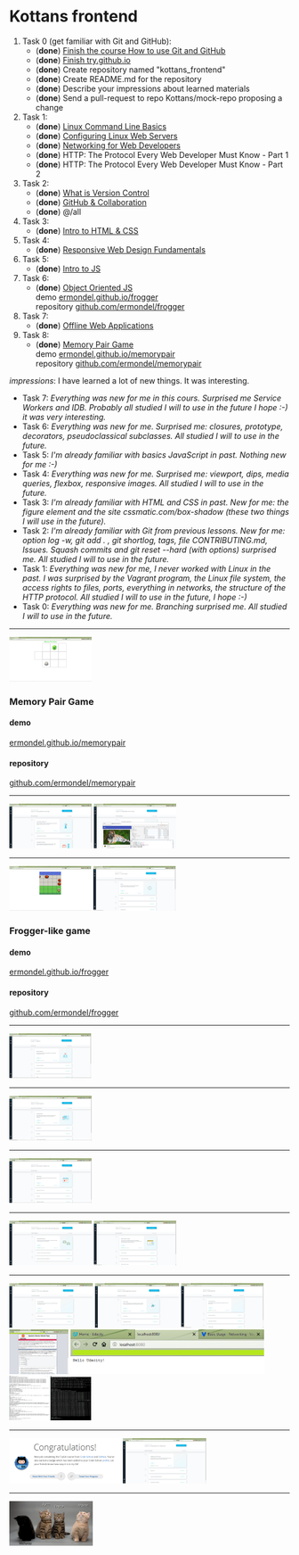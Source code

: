 # Kottans frontend

1. Task 0 (get familiar with Git and GitHub):
   * (**done**) [Finish the course How to use Git and GitHub](https://github.com/ermondel/kottans_frontend/blob/master/images/screenshots/task_0/task0-1.png)
   * (**done**) [Finish try.github.io](https://github.com/ermondel/kottans_frontend/blob/master/images/screenshots/task_0/task0-2.png)
   * (**done**) Create repository named "kottans_frontend"
   * (**done**) Create README.md for the repository
   * (**done**) Describe your impressions about learned materials
   * (**done**) Send a pull-request to repo Kottans/mock-repo proposing a change
2. Task 1:
   * (**done**) [Linux Command Line Basics](https://github.com/ermondel/kottans_frontend/blob/master/images/screenshots/task_1/task1-1.png)
   * (**done**) [Configuring Linux Web Servers](https://github.com/ermondel/kottans_frontend/blob/master/images/screenshots/task_1/task1-2.png)
   * (**done**) [Networking for Web Developers](https://github.com/ermondel/kottans_frontend/blob/master/images/screenshots/task_1/task1-3.png)
   * (**done**) HTTP: The Protocol Every Web Developer Must Know - Part 1
   * (**done**) HTTP: The Protocol Every Web Developer Must Know - Part 2
3. Task 2:
   * (**done**) [What is Version Control](https://github.com/ermondel/kottans_frontend/blob/master/images/screenshots/task_2/task2-0.png)
   * (**done**) [GitHub & Collaboration](https://github.com/ermondel/kottans_frontend/blob/master/images/screenshots/task_2/task2-1.png)
   * (**done**) @/all
4. Task 3:
   * (**done**) [Intro to HTML & CSS](https://github.com/ermondel/kottans_frontend/blob/master/images/screenshots/task_3/task3-0.png)
5. Task 4:
   * (**done**) [Responsive Web Design Fundamentals](https://github.com/ermondel/kottans_frontend/blob/master/images/screenshots/task_4/task4-0.png)
6. Task 5:
   * (**done**) [Intro to JS](https://github.com/ermondel/kottans_frontend/blob/master/images/screenshots/task_5/task5-0.png)
7. Task 6:
   * (**done**) [Object Oriented JS](https://github.com/ermondel/kottans_frontend/blob/master/images/screenshots/task_6/task6-0.png)   
   demo [ermondel.github.io/frogger](https://ermondel.github.io/frogger)   
   repository [github.com/ermondel/frogger](https://github.com/ermondel/frogger)   
8. Task 7:
   * (**done**) [Offline Web Applications](https://github.com/ermondel/kottans_frontend/blob/master/images/screenshots/task_7/task7-0.png)
9. Task 8:
   * (**done**) [Memory Pair Game](https://github.com/ermondel/kottans_frontend/blob/master/images/screenshots/task_8/task8-0.png)   
   demo [ermondel.github.io/memorypair](https://ermondel.github.io/memorypair)   
   repository [github.com/ermondel/memorypair](https://github.com/ermondel/memorypair)   


*impressions*: I have learned a lot of new things. It was interesting.
* Task 7: *Everything was new for me in this cours. Surprised me Service Workers and IDB. Probably all studied I will to use in the future I hope :-) it was very interesting.*
* Task 6: *Everything was new for me. Surprised me: closures, prototype, decorators, pseudoclassical subclasses. All studied I will to use in the future.*
* Task 5: *I'm already familiar with basics JavaScript in past. Nothing new for me :-)*
* Task 4: *Everything was new for me. Surprised me: viewport, dips, media queries, flexbox, responsive images. All studied I will to use in the future.*
* Task 3: *I'm already familiar with HTML and CSS in past. New for me: the figure element and the site cssmatic.com/box-shadow (these two things I will use in the future).*
* Task 2: *I'm already familiar with Git from previous lessons. New for me: option log -w, git add . , git shortlog, tags, file CONTRIBUTING.md, Issues. Squash commits and git reset --hard (with options) surprised me. All studied I will to use in the future.*
* Task 1: *Everything was new for me, I never worked with Linux in the past. I was surprised by the Vagrant program, the Linux file system, the access rights to files, ports, everything in networks, the structure of the HTTP protocol. All studied I will to use in the future, I hope :-)*
* Task 0: *Everything was new for me. Branching surprised me. All studied I will to use in the future.*

---
[![Memory Pair Game](https://github.com/ermondel/kottans_frontend/blob/master/images/thumbnails/screenshots/task_8/task8-0_thb.png)](https://github.com/ermondel/kottans_frontend/blob/master/images/screenshots/task_8/task8-0.png)
### Memory Pair Game
#### demo
[ermondel.github.io/memorypair](https://ermondel.github.io/memorypair)
#### repository
[github.com/ermondel/memorypair](https://github.com/ermondel/memorypair)

---
[![Offline Web Applications](https://github.com/ermondel/kottans_frontend/blob/master/images/thumbnails/screenshots/task_7/task7-0_thb.png)](https://github.com/ermondel/kottans_frontend/blob/master/images/screenshots/task_7/task7-0.png)
[![Wittr](https://github.com/ermondel/kottans_frontend/blob/master/images/thumbnails/screenshots/task_7/task7-wittr-chrome_thb.png)](https://github.com/ermondel/kottans_frontend/blob/master/images/screenshots/task_7/task7-wittr-chrome.png)


---
[![Frogger-like game](https://github.com/ermondel/kottans_frontend/blob/master/images/thumbnails/screenshots/task_6/task6-frogger-game_thb.png)](https://github.com/ermondel/kottans_frontend/blob/master/images/screenshots/task_6/task6-frogger-game.png)
[![Object Oriented JS](https://github.com/ermondel/kottans_frontend/blob/master/images/thumbnails/screenshots/task_6/task6-0_thb.png)](https://github.com/ermondel/kottans_frontend/blob/master/images/screenshots/task_6/task6-0.png)
### Frogger-like game
#### demo
[ermondel.github.io/frogger](https://ermondel.github.io/frogger)
#### repository
[github.com/ermondel/frogger](https://github.com/ermondel/frogger)

---
[![Intro to JS](https://github.com/ermondel/kottans_frontend/blob/master/images/thumbnails/screenshots/task_5/task5-0_thb.png)](https://github.com/ermondel/kottans_frontend/blob/master/images/screenshots/task_5/task5-0.png)

---
[![Responsive Web Design Fundamentals](https://github.com/ermondel/kottans_frontend/blob/master/images/thumbnails/screenshots/task_4/task4-0_thb.png)](https://github.com/ermondel/kottans_frontend/blob/master/images/screenshots/task_4/task4-0.png)

---
[![Intro to HTML & CSS](https://github.com/ermondel/kottans_frontend/blob/master/images/thumbnails/screenshots/task_3/task3-0_thb.png)](https://github.com/ermondel/kottans_frontend/blob/master/images/screenshots/task_3/task3-0.png)

---
[![GitHub & Collaboration](https://github.com/ermondel/kottans_frontend/blob/master/images/thumbnails/screenshots/task_2/task2-1_thb.png)](https://github.com/ermondel/kottans_frontend/blob/master/images/screenshots/task_2/task2-1.png)
[![What is Version Control](https://github.com/ermondel/kottans_frontend/blob/master/images/thumbnails/screenshots/task_2/task2-0_thb.png)](https://github.com/ermondel/kottans_frontend/blob/master/images/screenshots/task_2/task2-0.png)

---
[![Linux Command Line Basics](https://github.com/ermondel/kottans_frontend/blob/master/images/thumbnails/screenshots/task_1/task1-1_thb.png)](https://github.com/ermondel/kottans_frontend/blob/master/images/screenshots/task_1/task1-1.png)
[![Configuring Linux Web Servers](https://github.com/ermondel/kottans_frontend/blob/master/images/thumbnails/screenshots/task_1/task1-2_thb.png)](https://github.com/ermondel/kottans_frontend/blob/master/images/screenshots/task_1/task1-2.png)
[![Networking for Web Developers](https://github.com/ermondel/kottans_frontend/blob/master/images/thumbnails/screenshots/task_1/task1-3_thb.png)](https://github.com/ermondel/kottans_frontend/blob/master/images/screenshots/task_1/task1-3.png)
[![My server Apache](https://github.com/ermondel/kottans_frontend/blob/master/images/thumbnails/screenshots/task_1/task1-extra1_thb.png)](https://github.com/ermondel/kottans_frontend/blob/master/images/screenshots/task_1/task1-extra1.png)
[![localhost 8080](https://github.com/ermondel/kottans_frontend/blob/master/images/thumbnails/screenshots/task_1/task1-extra2_thb.png)](https://github.com/ermondel/kottans_frontend/blob/master/images/screenshots/task_1/task1-extra2.png)
[![tcpdump port 12345](https://github.com/ermondel/kottans_frontend/blob/master/images/thumbnails/screenshots/task_1/task1-extra3_thb.png)](https://github.com/ermondel/kottans_frontend/blob/master/images/screenshots/task_1/task1-extra3.png)

---
[![Finish try.github.io](https://github.com/ermondel/kottans_frontend/blob/master/images/thumbnails/screenshots/task_0/task0-2_thb.png)](https://github.com/ermondel/kottans_frontend/blob/master/images/screenshots/task_0/task0-2.png)
[![Finish the course How to use Git and GitHub](https://github.com/ermondel/kottans_frontend/blob/master/images/thumbnails/screenshots/task_0/task0-1_thb.png)](https://github.com/ermondel/kottans_frontend/blob/master/images/screenshots/task_0/task0-1.png)

---
[![Funny kittens](https://github.com/ermondel/kottans_frontend/blob/master/images/thumbnails/funny/vala_thb.png)](https://github.com/ermondel/kottans_frontend/blob/master/images/funny/vala.png)

